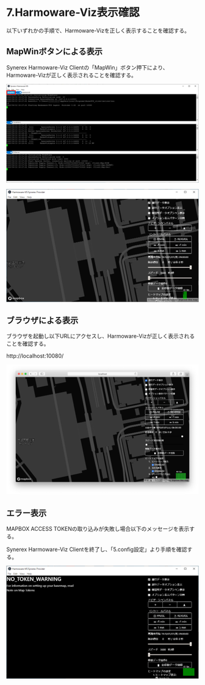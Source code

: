 # 7.Harmoware-Viz表示確認

以下いずれかの手順で、Harmoware-Vizを正しく表示することを確認する。



## MapWinボタンによる表示

Synerex Harmoware-Viz Clientの「MapWin」ボタン押下により、Harmoware-Vizが正しく表示されることを確認する。

![img](../img/0700/0701.png)



![img](../img/0700/0702.png)



## ブラウザによる表示

ブラウザを起動し以下URLにアクセスし、Harmoware-Vizが正しく表示されることを確認する。

http://localhost:10080/

![img](../img/0700/0703.png)



## エラー表示

MAPBOX ACCESS TOKENの取り込みが失敗し場合以下のメッセージを表示する。

Synerex Harmoware-Viz Clientを終了し、「5.config設定」より手順を確認する。

![img](../img/0700/0704.png)